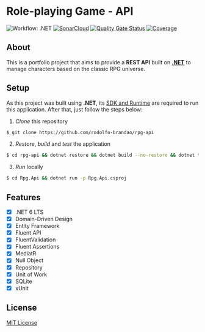 # Role-playing Game - API

![Workflow: .NET](https://github.com/rodolfo-brandao/rpg-api/actions/workflows/dotnet-ci.yml/badge.svg) [![SonarCloud](https://github.com/rodolfo-brandao/rpg-api/actions/workflows/build.yml/badge.svg?branch=main)](https://github.com/rodolfo-brandao/rpg-api/actions/workflows/build.yml) [![Quality Gate Status](https://sonarcloud.io/api/project_badges/measure?project=rodolfo-brandao_rpg-api&metric=alert_status)](https://sonarcloud.io/summary/new_code?id=rodolfo-brandao_rpg-api) [![Coverage](https://sonarcloud.io/api/project_badges/measure?project=rodolfo-brandao_rpg-api&metric=coverage)](https://sonarcloud.io/summary/new_code?id=rodolfo-brandao_rpg-api)

## About
This is a portfolio project that aims to provide a **REST API** built on **[.NET](https://dotnet.microsoft.com/)** to manage characters based on the classic RPG universe.

## Setup
As this project was built using **.NET**, its [SDK and Runtime](https://dotnet.microsoft.com/en-us/download) are required to run this application. After that, just follow the steps below:

1. *Clone* this repository
```bash
$ git clone https://github.com/rodolfo-brandao/rpg-api
```
2. *Restore*, *build* and *test* the application
```bash
$ cd rpg-api && dotnet restore && dotnet build --no-restore && dotnet test --no-build --verbosity normal
```

3. *Run* locally
```bash
$ cd Rpg.Api && dotnet run -p Rpg.Api.csproj
```

## Features
- [x] .NET 6 LTS
- [x] Domain-Driven Design
- [x] Entity Framework
- [x] Fluent API
- [x] FluentValidation
- [x] Fluent Assertions
- [x] MediatR
- [x] Null Object
- [x] Repository
- [x] Unit of Work
- [x] SQLite
- [x] xUnit

## License
[MIT License](LICENSE)
